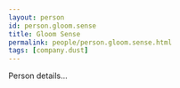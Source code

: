 ```yaml
---
layout: person
id: person.gloom.sense
title: Gloom Sense
permalink: people/person.gloom.sense.html
tags: [company.dust]
---
```


Person details...